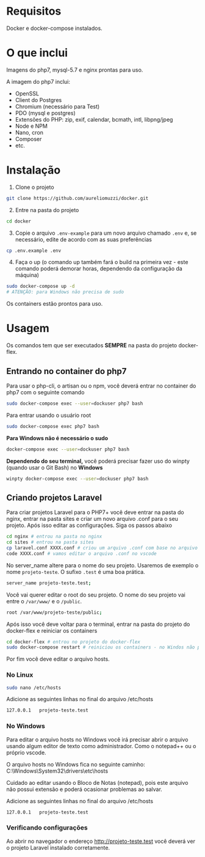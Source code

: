 # Requisitos

Docker e docker-compose instalados.

# O que inclui

Imagens do php7, mysql-5.7 e nginx prontas para uso.

A imagem do php7 inclui: 
* OpenSSL
* Client do Postgres
* Chromium (necessário para Test)
* PDO (mysql e postgres)
* Extensões do PHP: zip, exif, calendar, bcmath, intl, libpng/jpeg
* Node e NPM
* Nano, cron
* Composer
* etc.

# Instalação

1. Clone o projeto
````sh
git clone https://github.com/aureliomuzzi/docker.git
````
2. Entre na pasta do projeto
````sh
cd docker
````
3. Copie o arquivo ``.env-example`` para um novo arquivo chamado ``.env`` e, se necessário, edite de acordo com as suas preferências
````sh
cp .env.example .env
````
4. Faça o up (o comando up também fará o build na primeira vez - este comando poderá demorar horas, dependendo da configuração da máquina)
````sh
sudo docker-compose up -d
# ATENÇÃO: para Windows não precisa de sudo
````

Os containers estão prontos para uso. 

# Usagem
Os comandos tem que ser executados **SEMPRE** na pasta do projeto docker-flex.

## Entrando no container do php7
Para usar o php-cli, o artisan ou o npm, você deverá entrar no container do php7 com o seguinte comando 
````sh
sudo docker-compose exec --user=dockuser php7 bash
```` 
Para entrar usando o usuário root
````sh
sudo docker-compose exec php7 bash
````
**Para Windows não é necessário o sudo**
````sh
docker-compose exec --user=dockuser php7 bash
````
**Dependendo do seu terminal,** você poderá precisar fazer uso do winpty (quando usar o Git Bash) no **Windows**
````sh
winpty docker-compose exec --user=dockuser php7 bash
````

## Criando projetos Laravel
Para criar projetos Laravel para o PHP7+ você deve entrar na pasta do nginx, entrar na pasta sites e criar um novo arquivo .conf para o seu projeto. Após isso editar as configurações. Siga os passos abaixo

````sh
cd nginx # entrou na pasta no nginx
cd sites # entrou na pasta sites
cp laravel.conf XXXX.conf # criou um arquivo .conf com base no arquivo laravel. XXXX é o nome do seu projeto
code XXXX.conf # vamos editar o arquivo .conf no vscode
````

No server_name altere para o nome do seu projeto. Usaremos de exemplo o nome ``projeto-teste``. O sufixo ``.test`` é uma boa prática.
````sh
server_name projeto-teste.test;
````
Você vai querer editar o root do seu projeto. O nome do seu projeto vai entre o ``/var/www/`` e o ``/public``.
````sh
root /var/www/projeto-teste/public;
````
Após isso você deve voltar para o terminal, entrar na pasta do projeto do docker-flex e reiniciar os containers
````sh
cd docker-flex # entrou no projeto do docker-flex
sudo docker-compose restart # reiniciou os containers - no Windos não precisa do sudo
````

Por fim você deve editar o arquivo hosts.
### No Linux
````sh
sudo nano /etc/hosts
````
Adicione as seguintes linhas no final do arquivo /etc/hosts
````sh
127.0.0.1   projeto-teste.test
````

### No Windows
Para editar o arquivo hosts no Windows você irá precisar abrir o arquivo usando algum editor de texto como administrador. Como o notepad++ ou o próprio vscode. 

O arquivo hosts no Windows fica no seguinte caminho: C:\Windows\System32\drivers\etc\hosts

Cuidado ao editar usando o Bloco de Notas (notepad), pois este arquivo não possui extensão e poderá ocasionar problemas ao salvar.

Adicione as seguintes linhas no final do arquivo /etc/hosts
````sh
127.0.0.1   projeto-teste.test
````

### Verificando configurações
Ao abrir no navegador o endereço http://projeto-teste.test você deverá ver o projeto Laravel instalado corretamente.
